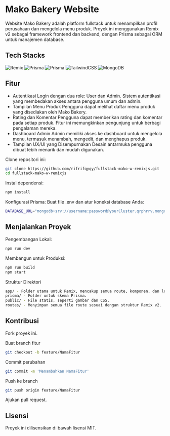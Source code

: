 # Mako Bakery Website
Website Mako Bakery adalah platform fullstack untuk menampilkan profil perusahaan dan mengelola menu produk. Proyek ini menggunakan Remix v2 sebagai framework frontend dan backend, dengan Prisma sebagai ORM untuk manajemen database.

## Tech Stacks

![Remix](https://img.shields.io/badge/remix-%23000.svg?style=for-the-badge&logo=remix&logoColor=white)
![Prisma](https://img.shields.io/badge/Prisma-3982CE?style=for-the-badge&logo=Prisma&logoColor=white)
![Prisma](https://img.shields.io/badge/Framer%20Motion-black?style=for-the-badge&logo=framer&logoColor=white)
![TailwindCSS](https://img.shields.io/badge/tailwindcss-%2338B2AC.svg?style=for-the-badge&logo=tailwind-css&logoColor=white)
![MongoDB](https://img.shields.io/badge/MongoDB-%234ea94b.svg?style=for-the-badge&logo=mongodb&logoColor=white)

## Fitur

- Autentikasi
  Login dengan dua role: User dan Admin.
  Sistem autentikasi yang membedakan akses antara pengguna umum dan admin.
- Tampilan Menu Produk
  Pengguna dapat melihat daftar menu produk yang disediakan oleh Mako Bakery.
- Rating dan Komentar
  Pengguna dapat memberikan rating dan komentar pada setiap produk. Fitur ini memungkinkan pengunjung untuk berbagi pengalaman mereka.
- Dashboard Admin
  Admin memiliki akses ke dashboard untuk mengelola menu, termasuk menambah, mengedit, dan menghapus produk.
- Tampilan UX/UI yang Disempurnakan
  Desain antarmuka pengguna dibuat lebih menarik dan mudah digunakan.

Clone repositori ini:

```bash
git clone https://github.com/rifrifqyqy/fullstack-mako-w-remixjs.git
cd fullstack-mako-w-remixjs
```

Instal dependensi:

```bash
npm install
```

Konfigurasi Prisma:
Buat file .env dan atur koneksi database Anda:

```bash
DATABASE_URL="mongodb+srv://username:password@yourCluster.qrphrrv.mongodb.net/?retryWrites=true&w=majority&appName=yourClusterName"
```

## Menjalankan Proyek

Pengembangan Lokal:

```bash
npm run dev
```

Membangun untuk Produksi:

```bash
npm run build
npm start
```

Struktur Direktori

```bash
app/ - Folder utama untuk Remix, mencakup semua route, komponen, dan logika bisnis.
prisma/ - Folder untuk skema Prisma.
public/ - File statis, seperti gambar dan CSS.
routes/ - Menyimpan semua file route sesuai dengan struktur Remix v2.
```

## Kontribusi

Fork proyek ini.

Buat branch fitur 
```bash
git checkout -b feature/NamaFitur
```
Commit perubahan
```bash
git commit -m 'Menambahkan NamaFitur'
```
Push ke branch
```bash
git push origin feature/NamaFitur
```
Ajukan pull request.

## Lisensi

Proyek ini dilisensikan di bawah lisensi MIT.
